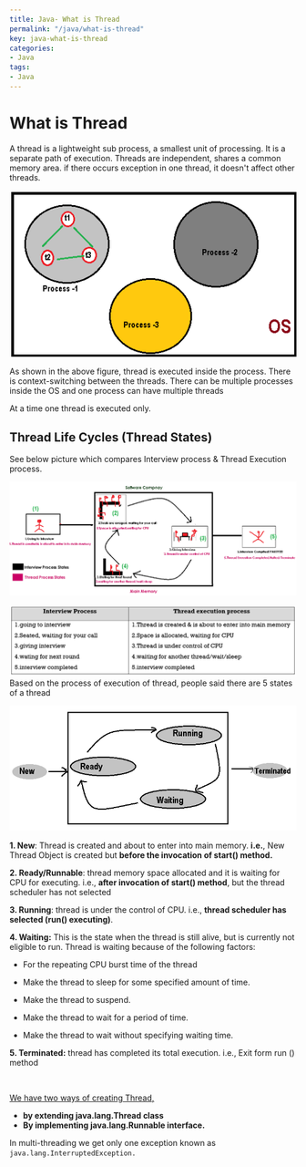 ```yaml
---
title: Java- What is Thread
permalink: "/java/what-is-thread"
key: java-what-is-thread
categories:
- Java
tags:
- Java
---
```


What is Thread
=================

A thread is a lightweight sub process, a smallest unit of processing. It is a
separate path of execution. Threads are independent, shares a common memory
area. if there occurs exception in one thread, it doesn't affect other threads.

![E:\\users\\Kaveti_s\\Desktop\\1.png](media/9127cb953bf72cd90f6e1f90c6edd22a.png)

As shown in the above figure, thread is executed inside the process. There is
context-switching between the threads. There can be multiple processes inside
the OS and one process can have multiple threads

At a time one thread is executed only.

Thread Life Cycles (Thread States)
----------------------------------

See below picture which compares Interview process & Thread Execution process.

![E:\\users\\Kaveti_s\\Desktop\\threds.png](media/03a7b2200b4f9e59a1b1ab3e2686e5e7.png)

![](media/thredexe.PNG)
Based on the process of execution of thread, people said there are 5 states of a
thread

![E:\\users\\Kaveti_s\\Desktop\\1.png](media/5f036f816c78a4e55948a37cec727b3a.png)

**1. New**: Thread is created and about to enter into main memory. **i.e.**, New
Thread Object is created but **before the invocation of start() method.**

**2. Ready/Runnable**: thread memory space allocated and it is waiting for CPU
for executing. i.e., **after invocation of start() method**, but the thread
scheduler has not selected

**3. Running**: thread is under the control of CPU. i.e., **thread scheduler has
selected (run() executing)**.

**4. Waiting:** This is the state when the thread is still alive, but is
currently not eligible to run. Thread is waiting because of the following
factors:

-   For the repeating CPU burst time of the thread

-   Make the thread to sleep for some specified amount of time.

-   Make the thread to suspend.

-   Make the thread to wait for a period of time.

-   Make the thread to wait without specifying waiting time.

**5. Terminated:** thread has completed its total execution. i.e., Exit form run
() method

<br>

<u>We have two ways of creating Thread,</u>
-   **by extending java.lang.Thread class**
-   **By implementing java.lang.Runnable interface.**

In multi-threading we get only one exception known as
`java.lang.InterruptedException.`
